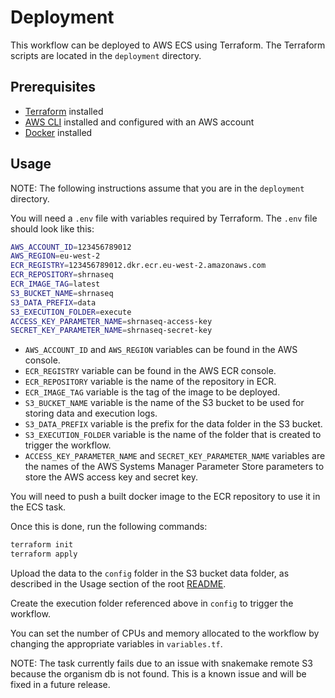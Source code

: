 # Deployment

This workflow can be deployed to AWS ECS using Terraform. The Terraform scripts are located in the `deployment` directory.

## Prerequisites

- [Terraform](https://www.terraform.io/downloads.html) installed
- [AWS CLI](https://docs.aws.amazon.com/cli/latest/userguide/install-cliv2.html) installed and configured with an AWS account
- [Docker](https://docs.docker.com/get-docker/) installed

## Usage

NOTE: The following instructions assume that you are in the `deployment` directory.

You will need a `.env` file with variables required by Terraform. The `.env` file should look like this:

```bash
AWS_ACCOUNT_ID=123456789012
AWS_REGION=eu-west-2
ECR_REGISTRY=123456789012.dkr.ecr.eu-west-2.amazonaws.com
ECR_REPOSITORY=shrnaseq
ECR_IMAGE_TAG=latest
S3_BUCKET_NAME=shrnaseq
S3_DATA_PREFIX=data
S3_EXECUTION_FOLDER=execute
ACCESS_KEY_PARAMETER_NAME=shrnaseq-access-key
SECRET_KEY_PARAMETER_NAME=shrnaseq-secret-key
```

- `AWS_ACCOUNT_ID` and `AWS_REGION` variables can be found in the AWS console.
- `ECR_REGISTRY` variable can be found in the AWS ECR console.
- `ECR_REPOSITORY` variable is the name of the repository in ECR.
- `ECR_IMAGE_TAG` variable is the tag of the image to be deployed.
- `S3_BUCKET_NAME` variable is the name of the S3 bucket to be used for storing data and execution logs.
- `S3_DATA_PREFIX` variable is the prefix for the data folder in the S3 bucket.
- `S3_EXECUTION_FOLDER` variable is the name of the folder that is created to trigger the workflow.
- `ACCESS_KEY_PARAMETER_NAME` and `SECRET_KEY_PARAMETER_NAME` variables are the names of the AWS Systems Manager Parameter Store parameters to store the AWS access key and secret key.

You will need to push a built docker image to the ECR repository to use it in the ECS task.

Once this is done, run the following commands:

```bash
terraform init
terraform apply
```

Upload the data to the `config` folder in the S3 bucket data folder, as described in the Usage section of the root [README](../README.md).

Create the execution folder referenced above in `config` to trigger the workflow.

You can set the number of CPUs and memory allocated to the workflow by changing the appropriate variables in `variables.tf`.

NOTE: The task currently fails due to an issue with snakemake remote S3 because the organism db is not found. This is a known issue and will be fixed in a future release.